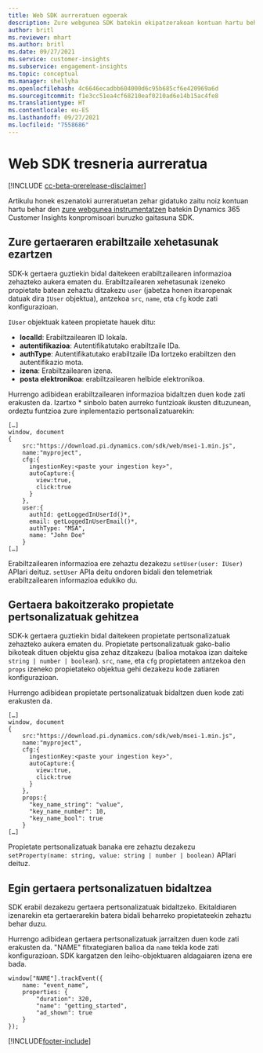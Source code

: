 ```yaml
---
title: Web SDK aurreratuen egoerak
description: Zure webgunea SDK batekin ekipatzerakoan kontuan hartu beharreko agertoki aurreratuak.
author: britl
ms.reviewer: mhart
ms.author: britl
ms.date: 09/27/2021
ms.service: customer-insights
ms.subservice: engagement-insights
ms.topic: conceptual
ms.manager: shellyha
ms.openlocfilehash: 4c6646ecadbb604000d6c95b685cf6e420969a6d
ms.sourcegitcommit: f1e3cc51ea4cf68210eaf0210ad6e14b15ac4fe8
ms.translationtype: HT
ms.contentlocale: eu-ES
ms.lasthandoff: 09/27/2021
ms.locfileid: "7558686"
---
```

# <a name="advanced-web-sdk-instrumentation"></a>Web SDK tresneria aurreratua

[!INCLUDE [cc-beta-prerelease-disclaimer](includes/cc-beta-prerelease-disclaimer.md)]

Artikulu honek eszenatoki aurreratuetan zehar gidatuko zaitu noiz kontuan hartu behar den [zure webgunea instrumentatzen](instrument-website.md) batekin Dynamics 365 Customer Insights konpromisoari buruzko gaitasuna SDK.

## <a name="setting-user-details-for-your-event"></a>Zure gertaeraren erabiltzaile xehetasunak ezartzen

SDK-k gertaera guztiekin bidal daitekeen erabiltzailearen informazioa zehazteko aukera ematen du. Erabiltzailearen xehetasunak izeneko propietate batean zehaztu ditzakezu `user` (jabetza honen itxaropenak datuak dira `IUser` objektua), antzekoa `src`, `name`, eta `cfg` kode zati konfigurazioan.

`IUser` objektuak kateen propietate hauek ditu:

- **localId**: Erabiltzailearen ID lokala.
- **autentifikazioa**: Autentifikatutako erabiltzaile IDa.
- **authType**: Autentifikatutako erabiltzaile IDa lortzeko erabiltzen den autentifikazio mota.
- **izena**: Erabiltzailearen izena.
- **posta elektronikoa**: erabiltzailearen helbide elektronikoa.

Hurrengo adibidean erabiltzailearen informazioa bidaltzen duen kode zati erakusten da. Izartxo * sinbolo baten aurreko funtzioak ikusten dituzunean, ordeztu funtzioa zure inplementazio pertsonalizatuarekin:

```
[…]
window, document
{
    src:"https://download.pi.dynamics.com/sdk/web/msei-1.min.js",
    name:"myproject",
    cfg:{
      ingestionKey:<paste your ingestion key>",
      autoCapture:{
        view:true,
        click:true
      }
    },
    user:{
      authId: getLoggedInUserId()*,
      email: getLoggedInUserEmail()*,
      authType: "MSA",
      name: "John Doe"
    }
[…]
```

Erabiltzailearen informazioa ere zehaztu dezakezu `setUser(user: IUser)` APIari deituz. `setUser` APIa deitu ondoren bidali den telemetriak erabiltzailearen informazioa edukiko du.

## <a name="adding-custom-properties-for-each-event"></a>Gertaera bakoitzerako propietate pertsonalizatuak gehitzea

SDK-k gertaera guztiekin bidal daitekeen propietate pertsonalizatuak zehazteko aukera ematen du. Propietate pertsonalizatuak gako-balio bikoteak dituen objektu gisa zehaz ditzakezu (balioa motakoa izan daiteke `string | number | boolean`). `src`, `name`, eta `cfg` propietateen antzekoa den `props` izeneko propietateko objektua gehi dezakezu kode zatiaren konfigurazioan.

Hurrengo adibidean propietate pertsonalizatuak bidaltzen duen kode zati erakusten da.

```
[…]
window, document
{
    src:"https://download.pi.dynamics.com/sdk/web/msei-1.min.js",
    name:"myproject",
    cfg:{
      ingestionKey:<paste your ingestion key>",
      autoCapture:{
        view:true,
        click:true
      }
    },
    props:{
      "key_name_string": "value",
      "key_name_number": 10,
      "key_name_bool": true
    }
[…]
```

Propietate pertsonalizatuak banaka ere zehaztu dezakezu `setProperty(name: string, value: string | number | boolean)` APIari deituz.

## <a name="sending-custom-events"></a>Egin gertaera pertsonalizatuen bidaltzea

SDK erabil dezakezu gertaera pertsonalizatuak bidaltzeko. Ekitaldiaren izenarekin eta gertaerarekin batera bidali beharreko propietateekin zehaztu behar duzu.

Hurrengo adibidean gertaera pertsonalizatuak jarraitzen duen kode zati erakusten da. "NAME" fitxategiaren balioa da `name` tekla kode zati konfigurazioan. SDK kargatzen den leiho-objektuaren aldagaiaren izena ere bada.

```
window["NAME"].trackEvent({
    name: "event_name",
    properties: {
        "duration": 320,
        "name": "getting_started",
        "ad_shown": true
    }
});
```


[!INCLUDE[footer-include](../includes/footer-banner.md)]
